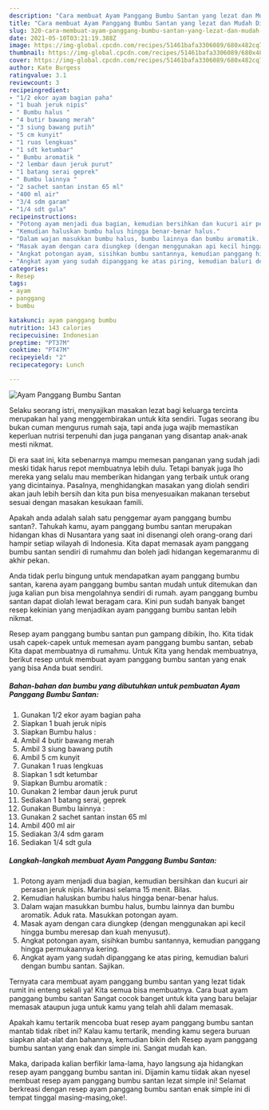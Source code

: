 ```yaml
---
description: "Cara membuat Ayam Panggang Bumbu Santan yang lezat dan Mudah Dibuat"
title: "Cara membuat Ayam Panggang Bumbu Santan yang lezat dan Mudah Dibuat"
slug: 320-cara-membuat-ayam-panggang-bumbu-santan-yang-lezat-dan-mudah-dibuat
date: 2021-05-10T03:21:19.388Z
image: https://img-global.cpcdn.com/recipes/51461bafa3306089/680x482cq70/ayam-panggang-bumbu-santan-foto-resep-utama.jpg
thumbnail: https://img-global.cpcdn.com/recipes/51461bafa3306089/680x482cq70/ayam-panggang-bumbu-santan-foto-resep-utama.jpg
cover: https://img-global.cpcdn.com/recipes/51461bafa3306089/680x482cq70/ayam-panggang-bumbu-santan-foto-resep-utama.jpg
author: Kate Burgess
ratingvalue: 3.1
reviewcount: 3
recipeingredient:
- "1/2 ekor ayam bagian paha"
- "1 buah jeruk nipis"
- " Bumbu halus "
- "4 butir bawang merah"
- "3 siung bawang putih"
- "5 cm kunyit"
- "1 ruas lengkuas"
- "1 sdt ketumbar"
- " Bumbu aromatik "
- "2 lembar daun jeruk purut"
- "1 batang serai geprek"
- " Bumbu lainnya "
- "2 sachet santan instan 65 ml"
- "400 ml air"
- "3/4 sdm garam"
- "1/4 sdt gula"
recipeinstructions:
- "Potong ayam menjadi dua bagian, kemudian bersihkan dan kucuri air perasan jeruk nipis. Marinasi selama 15 menit. Bilas."
- "Kemudian haluskan bumbu halus hingga benar-benar halus."
- "Dalam wajan masukkan bumbu halus, bumbu lainnya dan bumbu aromatik. Aduk rata. Masukkan potongan ayam."
- "Masak ayam dengan cara diungkep (dengan menggunakan api kecil hingga bumbu meresap dan kuah menyusut)."
- "Angkat potongan ayam, sisihkan bumbu santannya, kemudian panggang hingga permukaannya kering."
- "Angkat ayam yang sudah dipanggang ke atas piring, kemudian baluri dengan bumbu santan. Sajikan."
categories:
- Resep
tags:
- ayam
- panggang
- bumbu

katakunci: ayam panggang bumbu 
nutrition: 143 calories
recipecuisine: Indonesian
preptime: "PT37M"
cooktime: "PT47M"
recipeyield: "2"
recipecategory: Lunch

---
```



![Ayam Panggang Bumbu Santan](https://img-global.cpcdn.com/recipes/51461bafa3306089/680x482cq70/ayam-panggang-bumbu-santan-foto-resep-utama.jpg)

Selaku seorang istri, menyajikan masakan lezat bagi keluarga tercinta merupakan hal yang menggembirakan untuk kita sendiri. Tugas seorang ibu bukan cuman mengurus rumah saja, tapi anda juga wajib memastikan keperluan nutrisi terpenuhi dan juga panganan yang disantap anak-anak mesti nikmat.

Di era  saat ini, kita sebenarnya mampu memesan panganan yang sudah jadi meski tidak harus repot membuatnya lebih dulu. Tetapi banyak juga lho mereka yang selalu mau memberikan hidangan yang terbaik untuk orang yang dicintainya. Pasalnya, menghidangkan masakan yang diolah sendiri akan jauh lebih bersih dan kita pun bisa menyesuaikan makanan tersebut sesuai dengan masakan kesukaan famili. 



Apakah anda adalah salah satu penggemar ayam panggang bumbu santan?. Tahukah kamu, ayam panggang bumbu santan merupakan hidangan khas di Nusantara yang saat ini disenangi oleh orang-orang dari hampir setiap wilayah di Indonesia. Kita dapat memasak ayam panggang bumbu santan sendiri di rumahmu dan boleh jadi hidangan kegemaranmu di akhir pekan.

Anda tidak perlu bingung untuk mendapatkan ayam panggang bumbu santan, karena ayam panggang bumbu santan mudah untuk ditemukan dan juga kalian pun bisa mengolahnya sendiri di rumah. ayam panggang bumbu santan dapat diolah lewat beragam cara. Kini pun sudah banyak banget resep kekinian yang menjadikan ayam panggang bumbu santan lebih nikmat.

Resep ayam panggang bumbu santan pun gampang dibikin, lho. Kita tidak usah capek-capek untuk memesan ayam panggang bumbu santan, sebab Kita dapat membuatnya di rumahmu. Untuk Kita yang hendak membuatnya, berikut resep untuk membuat ayam panggang bumbu santan yang enak yang bisa Anda buat sendiri.

<!--inarticleads1-->

##### Bahan-bahan dan bumbu yang dibutuhkan untuk pembuatan Ayam Panggang Bumbu Santan:

1. Gunakan 1/2 ekor ayam bagian paha
1. Siapkan 1 buah jeruk nipis
1. Siapkan  Bumbu halus :
1. Ambil 4 butir bawang merah
1. Ambil 3 siung bawang putih
1. Ambil 5 cm kunyit
1. Gunakan 1 ruas lengkuas
1. Siapkan 1 sdt ketumbar
1. Siapkan  Bumbu aromatik :
1. Gunakan 2 lembar daun jeruk purut
1. Sediakan 1 batang serai, geprek
1. Gunakan  Bumbu lainnya :
1. Gunakan 2 sachet santan instan 65 ml
1. Ambil 400 ml air
1. Sediakan 3/4 sdm garam
1. Sediakan 1/4 sdt gula




<!--inarticleads2-->

##### Langkah-langkah membuat Ayam Panggang Bumbu Santan:

1. Potong ayam menjadi dua bagian, kemudian bersihkan dan kucuri air perasan jeruk nipis. Marinasi selama 15 menit. Bilas.
1. Kemudian haluskan bumbu halus hingga benar-benar halus.
1. Dalam wajan masukkan bumbu halus, bumbu lainnya dan bumbu aromatik. Aduk rata. Masukkan potongan ayam.
1. Masak ayam dengan cara diungkep (dengan menggunakan api kecil hingga bumbu meresap dan kuah menyusut).
1. Angkat potongan ayam, sisihkan bumbu santannya, kemudian panggang hingga permukaannya kering.
1. Angkat ayam yang sudah dipanggang ke atas piring, kemudian baluri dengan bumbu santan. Sajikan.




Ternyata cara membuat ayam panggang bumbu santan yang lezat tidak rumit ini enteng sekali ya! Kita semua bisa membuatnya. Cara buat ayam panggang bumbu santan Sangat cocok banget untuk kita yang baru belajar memasak ataupun juga untuk kamu yang telah ahli dalam memasak.

Apakah kamu tertarik mencoba buat resep ayam panggang bumbu santan mantab tidak ribet ini? Kalau kamu tertarik, mending kamu segera buruan siapkan alat-alat dan bahannya, kemudian bikin deh Resep ayam panggang bumbu santan yang enak dan simple ini. Sangat mudah kan. 

Maka, daripada kalian berfikir lama-lama, hayo langsung aja hidangkan resep ayam panggang bumbu santan ini. Dijamin kamu tiidak akan nyesel membuat resep ayam panggang bumbu santan lezat simple ini! Selamat berkreasi dengan resep ayam panggang bumbu santan enak simple ini di tempat tinggal masing-masing,oke!.

